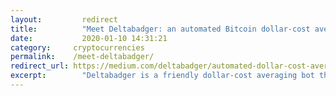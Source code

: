```yaml
---
layout: 	    redirect
title:  	    "Meet Deltabadger: an automated Bitcoin dollar-cost averaging"
date:   	    2020-01-10 14:31:21
category: 	  cryptocurrencies
permalink:    /meet-deltabadger/
redirect_url: https://medium.com/deltabadger/automated-dollar-cost-averaging-into-bitcoin-is-here-meet-deltabadger-ab8440c0e603
excerpt:	    "Deltabadger is a friendly dollar-cost averaging bot that works with cryptocurrency exchanges. It automates the process in a set-and-forget manner. At the moment, it supports Kraken and Bitbay (with Polish users in mind). It’s easy to set up, sends notifications when something goes wrong. It also offers a simple chart and CSV export fo those who enjoy looking at how their investment performs over time, because who doesn’t?"
---
```

